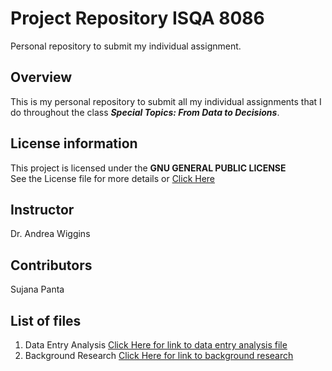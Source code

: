 # Project Repository ISQA 8086  
Personal repository to submit my individual assignment.  
  
## Overview  
This is my personal repository to submit all my individual assignments that I do throughout the class **_Special Topics: From Data to Decisions_**.  
>
## License information  
This project is licensed under the **GNU GENERAL PUBLIC LICENSE**  
See the License file for more details or [Click Here](https://github.com/suv9/Project-Repository-8086-/blob/master/LICENSE) 

>
## Instructor 
Dr. Andrea Wiggins  

## Contributors  
Sujana Panta
>
## List of files  
1. Data Entry Analysis [Click Here for link to data entry analysis file](https://github.com/suv9/Project-Repository-8086/blob/master/Data_entry_analysis.md) 
2. Background Research [Click Here for link to background research](https://github.com/suv9/Project-Repository-8086/blob/master/background_research.md)

